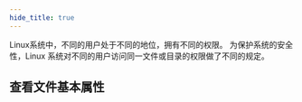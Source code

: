 ```yaml
---
hide_title: true
---
```


Linux系统中，不同的用户处于不同的地位，拥有不同的权限。
为保护系统的安全性，Linux 系统对不同的用户访问同一文件或目录的权限做了不同的规定。


## 查看文件基本属性
